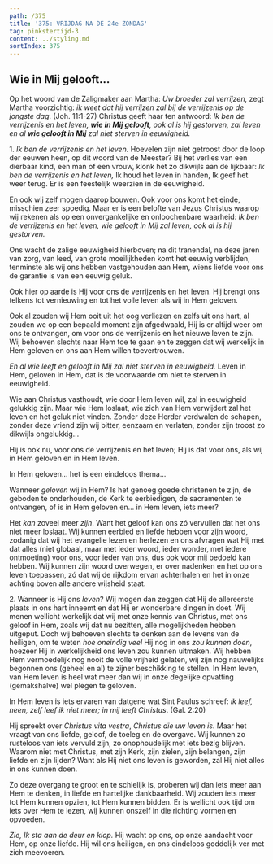 ```yaml
---
path: /375
title: '375: VRIJDAG NA DE 24e ZONDAG'
tag: pinkstertijd-3
content: ../styling.md
sortIndex: 375
---
```


## Wie in Mij gelooft...

Op het woord van de Zaligmaker aan Martha: _Uw broeder zal verrijzen,_ zegt Martha voorzichtig: _ik weet dat hij verrijzen zal bij de verrijzenis op de jongste dag_. (Joh. 11:1-27) Christus geeft haar ten antwoord: _Ik ben de verrijzenis en het leven, **wie in Mij gelooft**, ook al is hij gestorven, zal leven en al **wie gelooft in Mij** zal niet sterven in eeuwigheid._

1\. _Ik ben de verrijzenis en het leven._ Hoevelen zijn niet getroost door de loop der eeuwen heen, op dit woord van de Meester? Bij het verlies van een dierbaar kind, een man of een vrouw, klonk het zo dikwijls aan de lijkbaar: _Ik ben de verrijzenis en het leven,_ Ik houd het leven in handen, Ik geef het weer terug. Er is een feestelijk weerzien in de eeuwigheid.

En ook wij zelf mogen daarop bouwen. Ook voor ons komt het einde, misschien zeer spoedig. Maar er is een belofte van Jezus Christus waarop wij rekenen als op een onvergankelijke en onloochenbare waarheid: _Ik ben de verrijzenis en het leven, wie gelooft in Mij zal leven, ook al is hij gestorven._

Ons wacht de zalige eeuwigheid hierboven; na dit tranendal, na deze jaren van zorg, van leed, van grote moeilijkheden komt het eeuwig verblijden, tenminste als wij ons hebben vastgehouden aan Hem, wiens liefde voor ons de garantie is van een eeuwig geluk.

Ook hier op aarde is Hij voor ons de verrijzenis en het leven. Hij brengt ons telkens tot vernieuwing en tot het volle leven als wij in Hem geloven.

Ook al zouden wij Hem ooit uit het oog verliezen en zelfs uit ons hart, al zouden we op een bepaald moment zijn afgedwaald, Hij is er altijd weer om ons te ontvangen, om voor ons de verrijzenis en het nieuwe leven te zijn. Wij behoeven slechts naar Hem toe te gaan en te zeggen dat wij werkelijk in Hem geloven en ons aan Hem willen toevertrouwen.

_En al wie leeft en gelooft in Mij zal niet sterven in eeuwigheid._
Leven in Hem, geloven in Hem, dat is de voorwaarde om niet te sterven in eeuwigheid.

Wie aan Christus vasthoudt, wie door Hem leven wil, zal in eeuwigheid gelukkig zijn. Maar wie Hem loslaat, wie zich van Hem verwijdert zal het leven en het geluk niet vinden. Zonder deze Herder verdwalen de schapen, zonder deze vriend zijn wij bitter, eenzaam en verlaten, zonder zijn troost zo dikwijls ongelukkig...

Hij is ook nu, voor ons de verrijzenis en het leven; Hij is dat voor ons, als wij in Hem geloven en in Hem leven.

In Hem geloven... het is een eindeloos thema...

Wanneer _geloven_ wij in Hem? Is het genoeg goede christenen te zijn, de geboden te onderhouden, de Kerk te eerbiedigen, de sacramenten te ontvangen, of is in Hem geloven en... in Hem leven, iets meer?

Het _kan_ zoveel meer _zijn_. Want het geloof kan ons zó vervullen dat het ons niet meer loslaat. Wij kunnen eerbied en liefde hebben voor zijn woord, zodanig dat wij het evangelie lezen en herlezen en ons afvragen wat Hij met dat alles (niet globaal, maar met ieder woord, ieder wonder, met iedere ontmoeting) voor ons, voor ieder van ons, dus ook voor mij bedoeld kan hebben. Wij kunnen zijn woord overwegen, er over nadenken en het op ons leven toepassen, zó dat wij de rijkdom ervan achterhalen en het in onze achting boven alle andere wijsheid staat.

2\. Wanneer is Hij ons _leven_? Wij mogen dan zeggen dat Hij de allereerste plaats in ons hart inneemt en dat Hij er wonderbare dingen in doet. Wij menen wellicht werkelijk dat wij met onze kennis van Christus, met ons geloof in Hem, zoals wij dat nu bezitten, alle mogelijkheden hebben uitgeput. Doch wij behoeven slechts te denken aan de levens van de heiligen, om te weten _hoe oneindig veel_ Hij nog in ons _zou kunnen doen_, hoezeer Hij in werkelijkheid ons leven zou kunnen uitmaken. Wij hebben Hem vermoedelijk nog nooit de volle vrijheid gelaten, wij zijn nog nauwelijks begonnen ons (geheel en al) te zijner beschikking te stellen. In Hem leven, van Hem leven is heel wat meer dan wij in onze degelijke opvatting (gemakshalve) wel plegen te geloven.

In Hem leven is iets ervaren van datgene wat Sint Paulus schreef: _ik leef, neen, zelf leef ik niet meer; in mij leeft Christus_. (Gal. 2:20)

Hij spreekt over _Christus vita vestra_, _Christus die uw leven is_. Maar het vraagt van ons liefde, geloof, de toeleg en de overgave. Wij kunnen zo rusteloos van iets vervuld zijn, zo onophoudelijk met iets bezig blijven. Waarom niet met Christus, met zijn Kerk, zijn zielen, zijn belangen, zijn liefde en zijn lijden? Want als Hij niet ons leven is geworden, zal Hij niet alles in ons kunnen doen.

Zo deze overgang te groot en te schielijk is, proberen wij dan iets meer aan Hem te denken, in liefde en hartelijke dankbaarheid. Wij zouden iets meer tot Hem kunnen opzien, tot Hem kunnen bidden. Er is wellicht ook tijd om iets over Hem te lezen, wij kunnen onszelf in die richting vormen en opvoeden.

_Zie, Ik sta aan de deur en klop._ Hij wacht op ons, op onze aandacht voor Hem, op onze liefde. Hij wil ons heiligen, en ons eindeloos goddelijk ver met zich meevoeren.
